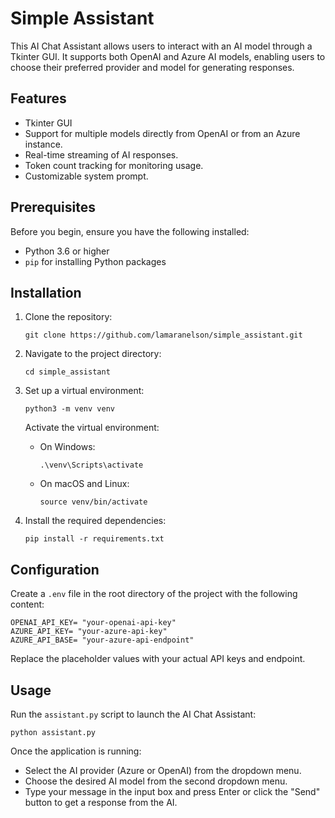 # Simple Assistant

This AI Chat Assistant allows users to interact with an AI model through a Tkinter GUI. It supports both OpenAI and Azure AI models, enabling users to choose their preferred provider and model for generating responses.

## Features

- Tkinter GUI
- Support for multiple models directly from OpenAI or from an Azure instance.
- Real-time streaming of AI responses.
- Token count tracking for monitoring usage.
- Customizable system prompt.

## Prerequisites

Before you begin, ensure you have the following installed:
- Python 3.6 or higher
- `pip` for installing Python packages

## Installation

1. Clone the repository:
   ```
   git clone https://github.com/lamaranelson/simple_assistant.git
   ```
2. Navigate to the project directory:
   ```
   cd simple_assistant
   ```
3. Set up a virtual environment:
   ```
   python3 -m venv venv
   ```
   Activate the virtual environment:
   - On Windows:
     ```
     .\venv\Scripts\activate
     ```
   - On macOS and Linux:
     ```
     source venv/bin/activate
     ```

4. Install the required dependencies:
   ```
   pip install -r requirements.txt
   ```

## Configuration

Create a `.env` file in the root directory of the project with the following content:

```
OPENAI_API_KEY= "your-openai-api-key"
AZURE_API_KEY= "your-azure-api-key"
AZURE_API_BASE= "your-azure-api-endpoint"
```

Replace the placeholder values with your actual API keys and endpoint.

## Usage

Run the `assistant.py` script to launch the AI Chat Assistant:

```
python assistant.py
```

Once the application is running:
- Select the AI provider (Azure or OpenAI) from the dropdown menu.
- Choose the desired AI model from the second dropdown menu.
- Type your message in the input box and press Enter or click the "Send" button to get a response from the AI.
